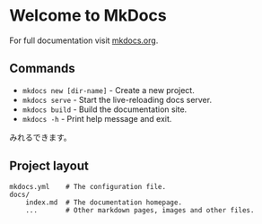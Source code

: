 # Welcome to MkDocs

For full documentation visit [mkdocs.org](https://www.mkdocs.org).

## Commands

* `mkdocs new [dir-name]` - Create a new project.
* `mkdocs serve` - Start the live-reloading docs server.
* `mkdocs build` - Build the documentation site.
* `mkdocs -h` - Print help message and exit.

みれるできます。

## Project layout

    mkdocs.yml    # The configuration file.
    docs/
        index.md  # The documentation homepage.
        ...       # Other markdown pages, images and other files.
